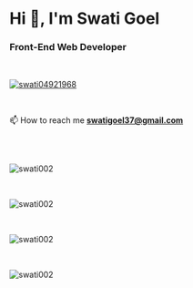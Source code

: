 <h1 align="left">Hi 👋, I'm Swati Goel</h1>
<!-- <img align="right" alt="Coding" width="400" src="https://github.com/Swati002/Swati002/blob/main/image.png">  -->
<h3 align="left">Front-End Web Developer</h3>
<!-- <img align="right" alt="Coding" width="400" src="https://github.com/Swati002/Swati002/blob/main/image.png"> 
 -->
<br>
<p align="left"> <a href="https://twitter.com/swati04921968" target="blank"><img src="https://img.shields.io/twitter/follow/swati04921968?logo=twitter&style=for-the-badge" alt="swati04921968" /></a> </p> 
<br>
<!-- <p align="center"> <a href="https://github.com/ryo-ma/github-profile-trophy"><img src="https://github-profile-trophy.vercel.app/?username=Swati002&theme=juicyfresh" alt="Swati002" /></a> </p> -->


<!-- <img align="right" alt="Coding" width="400" src="https://github.com/Swati002/Swati002/blob/main/image.png">  -->

📫 How to reach me **swatigoel37@gmail.com**
<br> <br>
<!-- <h3 align="left">Connect with me:</h3>
<p align="left">
<a href="https://twitter.com/swati04921968" target="blank"><img align="center" src="https://raw.githubusercontent.com/rahuldkjain/github-profile-readme-generator/master/src/images/icons/Social/twitter.svg" alt="swati04921968" height="30" width="40" /></a>
<a href="https://linkedin.com/in/swati-goel-1115141b9" target="blank"><img align="center" src="https://raw.githubusercontent.com/rahuldkjain/github-profile-readme-generator/master/src/images/icons/Social/linked-in-alt.svg" alt="swati-goel-1115141b9" height="30" width="40" /></a>
<a href="https://instagram.com/i_swatigoel" target="blank"><img align="center" src="https://raw.githubusercontent.com/rahuldkjain/github-profile-readme-generator/master/src/images/icons/Social/instagram.svg" alt="i_swatigoel" height="30" width="40" /></a>
<!-- <a href="https://discord.gg/Swati Goel#0695" target="blank"><img align="center" src="https://raw.githubusercontent.com/rahuldkjain/github-profile-readme-generator/master/src/images/icons/Social/discord.svg" alt="Swati Goel#0695" height="30" width="40" /></a> -->
</p>

<!-- <h3 align="left">Languages and Tools:</h3>
<p align="left"> <a href="https://getbootstrap.com" target="_blank" rel="noreferrer"> <img src="https://raw.githubusercontent.com/devicons/devicon/master/icons/bootstrap/bootstrap-plain-wordmark.svg" alt="bootstrap" width="40" height="40"/> </a> <a href="https://www.cprogramming.com/" target="_blank" rel="noreferrer"> <img src="https://raw.githubusercontent.com/devicons/devicon/master/icons/c/c-original.svg" alt="c" width="40" height="40"/> </a> <a href="https://www.w3schools.com/css/" target="_blank" rel="noreferrer"> <img src="https://raw.githubusercontent.com/devicons/devicon/master/icons/css3/css3-original-wordmark.svg" alt="css3" width="40" height="40"/> </a> <a href="https://git-scm.com/" target="_blank" rel="noreferrer"> <img src="https://www.vectorlogo.zone/logos/git-scm/git-scm-icon.svg" alt="git" width="40" height="40"/> </a> <a href="https://www.w3.org/html/" target="_blank" rel="noreferrer"> <img src="https://raw.githubusercontent.com/devicons/devicon/master/icons/html5/html5-original-wordmark.svg" alt="html5" width="40" height="40"/> </a> <a href="https://www.java.com" target="_blank" rel="noreferrer"> <img src="https://raw.githubusercontent.com/devicons/devicon/master/icons/java/java-original.svg" alt="java" width="40" height="40"/> </a> <a href="https://developer.mozilla.org/en-US/docs/Web/JavaScript" target="_blank" rel="noreferrer"> <img src="https://raw.githubusercontent.com/devicons/devicon/master/icons/javascript/javascript-original.svg" alt="javascript" width="40" height="40"/> </a> <a href="https://nodejs.org" target="_blank" rel="noreferrer"> <img src="https://raw.githubusercontent.com/devicons/devicon/master/icons/nodejs/nodejs-original-wordmark.svg" alt="nodejs" width="40" height="40"/> </a> </p> -->
<br>
<p><img align="center" src="https://github-readme-stats.vercel.app/api/top-langs?username=swati002&show_icons=true&locale=en&layout=compact&theme=tokyonight" alt="swati002" /></p>
<br>
<p><img align="center" src="https://github-readme-stats.vercel.app/api?username=swati002&show_icons=true&locale=en&theme=tokyonight" alt="swati002" /></p>
<br>
<p><img align="center" src="https://github-readme-streak-stats.herokuapp.com/?user=swati002&theme=tokyonight" alt="swati002" /></p>
<br> 

<!-- ##### Visitor Count:
![Visitor Count](https://profile-counter.glitch.me/Swati002/count.svg) -->

<!-- [![@swati02's Holopin board](https://holopin.me/swati02)](https://holopin.io/@swati02) -->

<p align="left"> <img src="https://komarev.com/ghpvc/?username=swati002&label=Profile%20views&color=0e75b6&style=flat" alt="swati002" /> </p>



